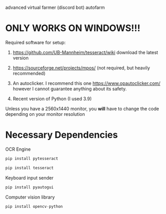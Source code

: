 advanced virtual farmer (discord bot) autofarm

# ONLY WORKS ON WINDOWS!!!


Required software for setup:

1. https://github.com/UB-Mannheim/tesseract/wiki download the latest version

2. https://sourceforge.net/projects/mpos/ (not required, but heavily recommended)

3. An autoclicker. I recommend this one https://www.opautoclicker.com/ however I cannot guarantee anything about its safety.

4. Recent version of Python (I used 3.9)

Unless you have a 2560x1440 monitor, you **will** have to change the code depending on your monitor resolution

# Necessary Dependencies

OCR Engine
```python
pip install pytesseract 
```
```python
pip install tesseract
```
Keyboard input sender
```python
pip install pyautogui
```
Computer vision library
```python
pip install opencv-python
```



